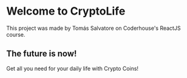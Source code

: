 # Welcome to CryptoLife

This project was made by Tomás Salvatore on Coderhouse's ReactJS course.

## The future is now!

Get all you need for your daily life with Crypto Coins!
